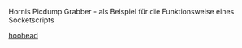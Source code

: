 Hornis Picdump Grabber - als Beispiel für die Funktionsweise eines Socketscripts

[hoohead](http://hoohead.hoohost.org/)
